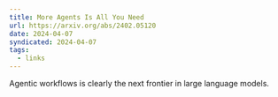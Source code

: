 ```yaml
---
title: More Agents Is All You Need
url: https://arxiv.org/abs/2402.05120
date: 2024-04-07
syndicated: 2024-04-07
tags:
  - links
---
```


Agentic workflows is clearly the next frontier in large language models.

